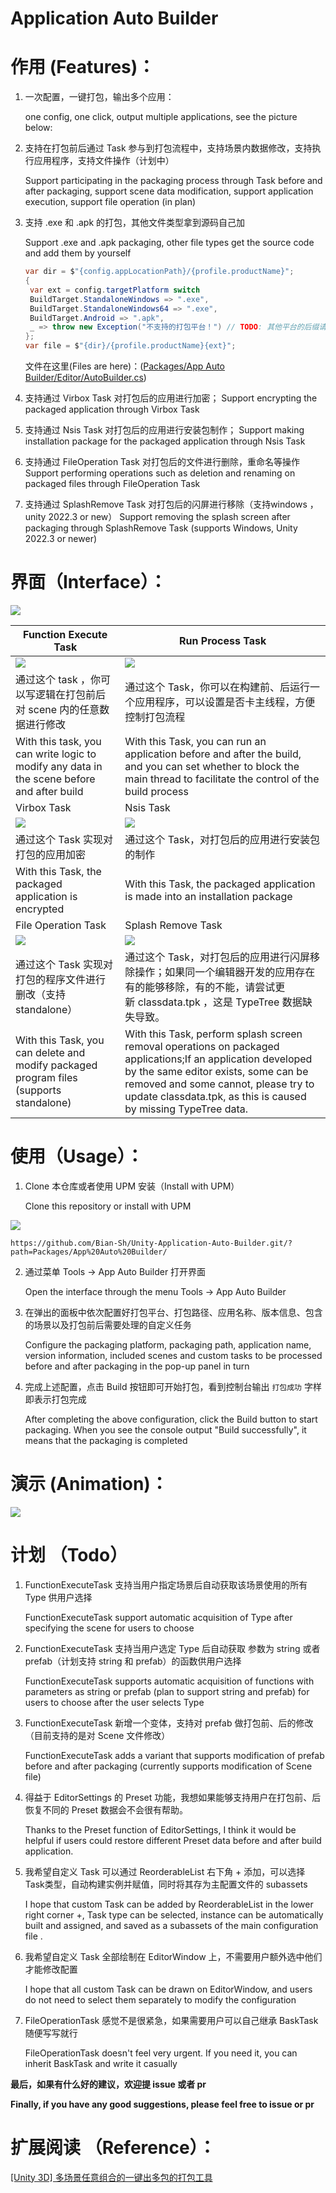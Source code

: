 # Application Auto Builder

# 作用 (Features)：

1. 一次配置，一键打包，输出多个应用：
   
    one config, one click, output multiple applications, see the picture below:

2. 支持在打包前后通过 Task 参与到打包流程中，支持场景内数据修改，支持执行应用程序，支持文件操作（计划中）
   
    Support participating in the packaging process through Task before and after packaging, support scene data modification, support application execution, support file operation (in plan)

3. 支持 .exe 和 .apk 的打包，其他文件类型拿到源码自己加
   
    Support .exe and .apk packaging, other file types get the source code and add them by yourself
   
   ```csharp
   var dir = $"{config.appLocationPath}/{profile.productName}";
   {
    var ext = config.targetPlatform switch
    BuildTarget.StandaloneWindows => ".exe",
    BuildTarget.StandaloneWindows64 => ".exe",
    BuildTarget.Android => ".apk",
    _ => throw new Exception("不支持的打包平台！") // TODO: 其他平台的后缀请各领域专家补充，欢迎提 PR
   };
   var file = $"{dir}/{profile.productName}{ext}";
   ```
   
   文件在这里(Files are here)：([Packages/App Auto Builder/Editor/AutoBuilder.cs](https://github.com/Bian-Sh/Unity-Application-Auto-Builder/blob/af093ebb1424186ac0f6794e151aa7057f61ac65/Packages/App%20Auto%20Builder/Editor/AutoBuilder.cs#L161))

4. 支持通过 Virbox Task 对打包后的应用进行加密；
     Support encrypting the packaged application through Virbox Task

5. 支持通过 Nsis Task 对打包后的应用进行安装包制作；
     Support making installation package for the packaged application through Nsis Task

6. 支持通过 FileOperation Task 对打包后的文件进行删除，重命名等操作
   Support performing operations such as deletion and renaming on packaged files through FileOperation Task

7. 支持通过 SplashRemove Task 对打包后的闪屏进行移除（支持windows ，unity 2022.3 or new）
   Support removing the splash screen after packaging through SplashRemove Task (supports Windows, Unity 2022.3 or newer)

# 界面（Interface）：

![](doc/interface.png)

| Function Execute Task                                                                      | Run Process Task                                                                                                                                                                                                                                              |
| ------------------------------------------------------------------------------------------ | ------------------------------------------------------------------------------------------------------------------------------------------------------------------------------------------------------------------------------------------------------------- |
| ![](doc/FuncExecuteTask.png)                                                               | ![](doc/RunProcessTask.png)                                                                                                                                                                                                                                   |
| 通过这个 task ，你可以写逻辑在打包前后对 scene 内的任意数据进行修改                                                   | 通过这个 Task，你可以在构建前、后运行一个应用程序，可以设置是否卡主线程，方便控制打包流程                                                                                                                                                                                                               |
| With this task, you can write logic to modify any data in the scene before and after build | With this Task, you can run an application before and after the build, and you can set whether to block the main thread to facilitate the control of the build process                                                                                        |
| Virbox Task                                                                                | Nsis Task                                                                                                                                                                                                                                                     |
| ![](doc/VirboxTask.png)                                                                    | ![](doc/NsisTask.png)                                                                                                                                                                                                                                         |
| 通过这个 Task 实现对打包的应用加密                                                                       | 通过这个 Task，对打包后的应用进行安装包的制作                                                                                                                                                                                                                                     |
| With this Task, the packaged application is encrypted                                      | With this Task, the packaged application is made into an installation package                                                                                                                                                                                 |
| File Operation Task                                                                        | Splash Remove Task                                                                                                                                                                                                                                            |
| ![](doc/FileOperationTask.png)                                                             | ![](doc/SplashRemoveTask.png)                                                                                                                                                                                                                                 |
| 通过这个 Task 实现对打包的程序文件进行删改（支持 standalone）                                                    | 通过这个 Task，对打包后的应用进行闪屏移除操作；如果同一个编辑器开发的应用存在有的能够移除，有的不能，请尝试更新 classdata.tpk ，这是 TypeTree 数据缺失导致。                                                                                                                                                                 |
| With this Task, you can delete and modify packaged program files (supports standalone)     | With this Task, perform splash screen removal operations on packaged applications;If an application developed by the same editor exists, some can be removed and some cannot, please try to update classdata.tpk, as this is caused by missing TypeTree data. |

# 使用（Usage）：

1. Clone 本仓库或者使用 UPM 安装（Install with UPM）
   
    Clone this repository or install with UPM

![](doc/install.png)

```
https://github.com/Bian-Sh/Unity-Application-Auto-Builder.git/?path=Packages/App%20Auto%20Builder/
```

2. 通过菜单 Tools -> App Auto Builder 打开界面
   
    Open the interface through the menu Tools -> App Auto Builder

3. 在弹出的面板中依次配置好打包平台、打包路径、应用名称、版本信息、包含的场景以及打包前后需要处理的自定义任务
   
    Configure the packaging platform, packaging path, application name, version information, included scenes and custom tasks to be processed before and after packaging in the pop-up panel in turn

4. 完成上述配置，点击 Build 按钮即可开始打包，看到控制台输出 `打包成功` 字样即表示打包完成
   
    After completing the above configuration, click the Build button to start packaging. When you see the console output "Build successfully", it means that the packaging is completed

# 演示 (Animation)：

![](doc/autobuilder.gif)

# 计划 （Todo）

1. FunctionExecuteTask 支持当用户指定场景后自动获取该场景使用的所有 Type 供用户选择                
   
    FunctionExecuteTask support automatic acquisition of Type after specifying the scene for users to choose

2. FunctionExecuteTask 支持当用户选定 Type 后自动获取 参数为 string 或者 prefab（计划支持 string 和 prefab）的函数供用户选择
   
    FunctionExecuteTask supports automatic acquisition of functions with parameters as string or prefab (plan to support string and prefab) for users to choose after the user selects Type

3. FunctionExecuteTask 新增一个变体，支持对 prefab 做打包前、后的修改（目前支持的是对 Scene 文件修改）
   
    FunctionExecuteTask adds a variant that supports modification of prefab before and after packaging (currently supports modification of Scene file)

4. 得益于 EditorSettings 的 Preset 功能，我想如果能够支持用户在打包前、后恢复不同的 Preset 数据会不会很有帮助。
   
    Thanks to the Preset function of EditorSettings, I think it would be helpful if users could restore different Preset data before and after build application.

5. 我希望自定义 Task 可以通过 ReorderableList 右下角 + 添加，可以选择 Task类型，自动构建实例并赋值，同时将其存为主配置文件的 subassets 
   
    I hope that custom Task can be added by ReorderableList in the lower right corner +, Task type can be selected, instance can be automatically built and assigned, and saved as a subassets of the main configuration file .

6. 我希望自定义 Task 全部绘制在 EditorWindow 上，不需要用户额外选中他们才能修改配置
   
    I hope that all custom Task can be drawn on EditorWindow, and users do not need to select them separately to modify the configuration

7. FileOperationTask 感觉不是很紧急，如果需要用户可以自己继承 BaskTask 随便写写就行
   
    FileOperationTask doesn't feel very urgent. If you need it, you can inherit BaskTask and write it casually

**最后，如果有什么好的建议，欢迎提 issue 或者 pr**

**Finally, if you have any good suggestions, please feel free to issue or pr**

# 扩展阅读 （Reference）：

[[Unity 3D] 多场景任意组合的一键出多包的打包工具](https://www.jianshu.com/p/4ad5be33b60b?v=1667139567703) 

